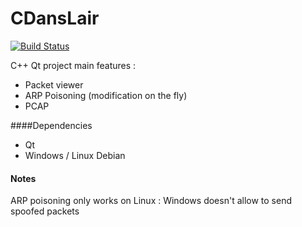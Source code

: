 # CDansLair

[![Build Status](https://travis-ci.org/Shinao/CDansLair.svg?branch=master)](https://travis-ci.org/Shinao/CDansLair)

C++ Qt project main features :
* Packet viewer
* ARP Poisoning (modification on the fly)
* PCAP

####Dependencies

 - Qt
 - Windows / Linux Debian


#### Notes

ARP poisoning only works on Linux : Windows doesn't allow to send spoofed packets
